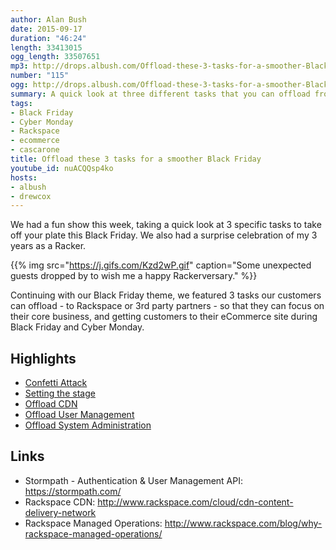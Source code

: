 ```yaml
---
author: Alan Bush
date: 2015-09-17
duration: "46:24"
length: 33413015
ogg_length: 33507651
mp3: http://drops.albush.com/Offload-these-3-tasks-for-a-smoother-Black-Friday.mp3
number: "115"
ogg: http://drops.albush.com/Offload-these-3-tasks-for-a-smoother-Black-Friday.ogg
summary: A quick look at three different tasks that you can offload from your support team to Rackspace or other 3rd party tools. Also, Saying 'Happy Anniversary' with a cascarone egg attack.
tags:
- Black Friday
- Cyber Monday
- Rackspace
- ecommerce
- cascarone
title: Offload these 3 tasks for a smoother Black Friday
youtube_id: nuACQQsp4ko
hosts:
- albush
- drewcox
---
```


We had a fun show this week, taking a quick look at 3 specific tasks to take off your plate this Black Friday. We also had a surprise celebration of my 3 years as a Racker.

{{% img src="https://j.gifs.com/Kzd2wP.gif" caption="Some unexpected guests dropped by to wish me a happy Rackerversary." %}}

<!--more-->
Continuing with our Black Friday theme, we featured 3 tasks our customers can offload - to Rackspace or 3rd party partners - so that they can focus on their core business, and getting customers to their eCommerce site during Black Friday and Cyber Monday.

## Highlights

* [Confetti Attack](https://youtu.be/nuACQQsp4ko?t=13m15s)
* [Setting the stage](https://youtu.be/nuACQQsp4ko?t=18m17s)
* [Offload CDN](https://youtu.be/nuACQQsp4ko?t=21m44s)
* [Offload User Management](https://youtu.be/nuACQQsp4ko?t=26m13s)
* [Offload System Administration](https://youtu.be/nuACQQsp4ko?t=32m15s)

## Links

* Stormpath - Authentication & User Management API: https://stormpath.com/
* Rackspace CDN: http://www.rackspace.com/cloud/cdn-content-delivery-network
* Rackspace Managed Operations: http://www.rackspace.com/blog/why-rackspace-managed-operations/
